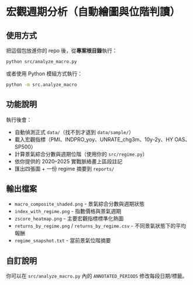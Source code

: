 
# 宏觀週期分析（自動繪圖與位階判讀）

## 使用方式

把這個包放進你的 repo 後，從**專案根目錄**執行：

```bash
python src/analyze_macro.py
```

或者使用 Python 模組方式執行：

```bash
python -m src.analyze_macro
```

## 功能說明

執行後會：
- 自動偵測正式 `data/`（找不到才退到 `data/sample/`）
- 載入宏觀指標（PMI、INDPRO_yoy、UNRATE_chg3m、10y-2y、HY OAS、SP500）
- 計算景氣綜合分數與週期位階（使用你的 `src/regime.py`）
- 依你提供的 2020–2025 實戰脈絡畫上區段註記
- 匯出四張圖 + 一份 regime 摘要到 `reports/`

## 輸出檔案

- `macro_composite_shaded.png` - 景氣綜合分數與週期狀態
- `index_with_regime.png` - 指數價格與景氣週期
- `zscore_heatmap.png` - 主要宏觀指標標準化熱圖
- `returns_by_regime.png` / `returns_by_regime.csv` - 不同景氣狀態下的平均報酬
- `regime_snapshot.txt` - 當前景氣位階摘要

## 自訂說明

你可以在 `src/analyze_macro.py` 內的 `ANNOTATED_PERIODS` 修改每段日期/標籤。
